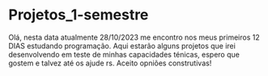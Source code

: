 # Projetos_1-semestre
Olá, nesta data atualmente 28/10/2023 me encontro nos meus primeiros 12 DIAS estudando programação. Aqui estarão alguns projetos que irei desenvolvendo em teste de minhas capacidades ténicas, espero que gostem e talvez até os ajude rs. Aceito opniões construtivas!

